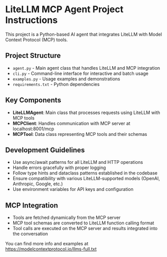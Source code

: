 <!-- Use this file to provide workspace-specific custom instructions to Copilot. For more details, visit https://code.visualstudio.com/docs/copilot/copilot-customization#_use-a-githubcopilotinstructionsmd-file -->

# LiteLLM MCP Agent Project Instructions

This project is a Python-based AI agent that integrates LiteLLM with Model Context Protocol (MCP) tools.

## Project Structure
- `agent.py` - Main agent class that handles LiteLLM and MCP integration
- `cli.py` - Command-line interface for interactive and batch usage
- `examples.py` - Usage examples and demonstrations
- `requirements.txt` - Python dependencies

## Key Components
- **LiteLLMAgent**: Main class that processes requests using LiteLLM with MCP tools
- **MCPClient**: Handles communication with MCP server at localhost:8001/mcp
- **MCPTool**: Data class representing MCP tools and their schemas

## Development Guidelines
- Use async/await patterns for all LiteLLM and HTTP operations
- Handle errors gracefully with proper logging
- Follow type hints and dataclass patterns established in the codebase
- Ensure compatibility with various LiteLLM-supported models (OpenAI, Anthropic, Google, etc.)
- Use environment variables for API keys and configuration

## MCP Integration
- Tools are fetched dynamically from the MCP server
- MCP tool schemas are converted to LiteLLM function calling format
- Tool calls are executed on the MCP server and results integrated into the conversation

You can find more info and examples at https://modelcontextprotocol.io/llms-full.txt

